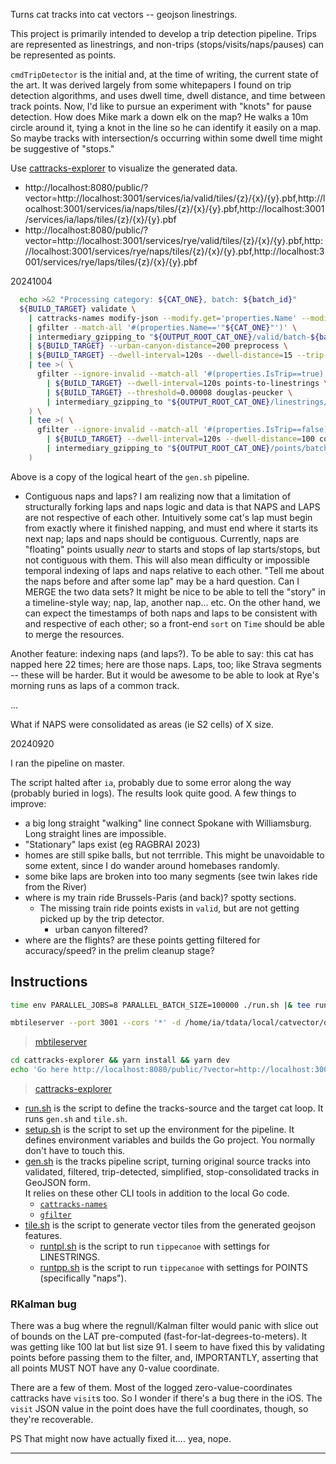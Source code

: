 Turns cat tracks into cat vectors -- geojson linestrings.

This project is primarily intended to develop a trip detection pipeline.
Trips are represented as linestrings, and non-trips (stops/visits/naps/pauses)
can be represented as points.

`cmdTripDetector` is the initial and, at the time of writing, the current state of the art.
It was derived largely from some whitepapers I found on trip detection algorithms, and
uses dwell time, dwell distance, and time between track points.
Now, I'd like to pursue an experiment with "knots" for pause detection.
How does Mike mark a down elk on the map? He walks a 10m circle around it, tying a knot in the line
so he can identify it easily on a map. So maybe tracks with intersection/s occurring within some dwell
time might be suggestive of "stops."

Use [cattracks-explorer](https://github.com/rotblauer/cattracks-explorer) to visualize the generated data.
- http://localhost:8080/public/?vector=http://localhost:3001/services/ia/valid/tiles/{z}/{x}/{y}.pbf,http://localhost:3001/services/ia/naps/tiles/{z}/{x}/{y}.pbf,http://localhost:3001/services/ia/laps/tiles/{z}/{x}/{y}.pbf
- http://localhost:8080/public/?vector=http://localhost:3001/services/rye/valid/tiles/{z}/{x}/{y}.pbf,http://localhost:3001/services/rye/naps/tiles/{z}/{x}/{y}.pbf,http://localhost:3001/services/rye/laps/tiles/{z}/{x}/{y}.pbf


20241004

```sh
  echo >&2 "Processing category: ${CAT_ONE}, batch: ${batch_id}"
  ${BUILD_TARGET} validate \
    | cattracks-names modify-json --modify.get='properties.Name' --modify.set='properties.Name' \
    | gfilter --match-all '#(properties.Name=='"${CAT_ONE}"')' \
    | intermediary_gzipping_to "${OUTPUT_ROOT_CAT_ONE}/valid/batch-${batch_id}.json.gz" \
    | ${BUILD_TARGET} --urban-canyon-distance=200 preprocess \
    | ${BUILD_TARGET} --dwell-interval=120s --dwell-distance=15 --trip-start-interval=30s --speed-threshold=0.5 trip-detector \
    | tee >( \
      gfilter --ignore-invalid --match-all '#(properties.IsTrip==true)' \
        | ${BUILD_TARGET} --dwell-interval=120s points-to-linestrings \
        | ${BUILD_TARGET} --threshold=0.00008 douglas-peucker \
        | intermediary_gzipping_to "${OUTPUT_ROOT_CAT_ONE}/linestrings/batch-${batch_id}.json.gz" \
    ) \
    | tee >( \
      gfilter --ignore-invalid --match-all '#(properties.IsTrip==false),#(properties.MotionStateReason!="reset")' \
        | ${BUILD_TARGET} --dwell-interval=120s --dwell-distance=100 consolidate-stops \
        | intermediary_gzipping_to "${OUTPUT_ROOT_CAT_ONE}/points/batch-${batch_id}.json.gz" \
    )
```

Above is a copy of the logical heart of the `gen.sh` pipeline.

- Contiguous naps and laps?
I am realizing now that a limitation of structurally forking laps and naps logic and data
is that NAPS and LAPS are not respective of each other. Intuitively some cat's lap must begin from exactly where it finished napping, and must end where it starts its next nap; laps and naps should be contiguous. Currently, naps are "floating" points usually _near_ to starts and stops of lap starts/stops, but not contiguous with them. This will also mean difficulty or impossible temporal indexing of laps and naps relative to each other. "Tell me about the naps before and after some lap" may be a hard question. Can I MERGE the two data sets? It might be nice to be able to tell the "story" in a timeline-style way; nap, lap, another nap... etc. On the other hand, we can expect the timestamps of both naps and laps to be consistent with and respective of each other; so a front-end `sort` on `Time` should be able to merge the resources. 

Another feature: indexing naps (and laps?). To be able to say: this cat has napped here 22 times; here are those naps.
Laps, too; like Strava segments -- these will be harder. But it would be awesome to be able to look at Rye's
morning runs as laps of a common track.   

...

What if NAPS were consolidated as areas (ie S2 cells) of X size.


20240920

I ran the pipeline on master.

The script halted after `ia`, probably due to some error along the way (probably buried in logs).
The results look quite good.
A few things to improve:
- a big long straight "walking" line connect Spokane with Williamsburg. Long straight lines are impossible.
- "Stationary" laps exist (eg RAGBRAI 2023)
- homes are still spike balls, but not terrrible. This might be unavoidable to some extent, since I do wander around homebases randomly.
- some bike laps are broken into too many segments (see twin lakes ride from the River)
- where is my train ride Brussels-Paris (and back)? spotty sections.
  - The missing train ride points exists in `valid`, but are not getting picked up by the trip detector.
    - urban canyon filtered?
- where are the flights? are these points getting filtered for accuracy/speed? in the prelim cleanup stage?

## Instructions

```sh
time env PARALLEL_JOBS=8 PARALLEL_BATCH_SIZE=100000 ./run.sh |& tee run.out
```

```sh
mbtileserver --port 3001 --cors '*' -d /home/ia/tdata/local/catvector/direct-master --verbose --enable-fs-watch
```
> [mbtileserver](https://github.com/rotblauer/mbtileserver)

```sh
cd cattracks-explorer && yarn install && yarn dev
echo 'Go here http://localhost:8080/public/?vector=http://localhost:3001/services/ia/laps/tiles/{z}/{x}/{y}.pbf,http://localhost:3001/services/ia/naps/tiles/{z}/{x}/{y}.pbf,http://localhost:3001/services/ia/valid/tiles/{z}/{x}/{y}.pbf'
```
> [cattracks-explorer](https://github.com/rotblauer/cattracks-explorer)


- [run.sh](run.sh) is the script to define the tracks-source and the target cat loop. It runs `gen.sh` and `tile.sh`. 
- [setup.sh](setup.sh) is the script to set up the environment for the pipeline. It defines environment variables and builds the Go project.
  You normally don't have to touch this.
- [gen.sh](gen.sh) is the tracks pipeline script, turning original source tracks into validated, filtered, trip-detected, simplified, stop-consolidated tracks in GeoJSON form.   
  It relies on these other CLI tools in addition to the local Go code. 
  - [`cattracks-names`](https://github.com/rotblauer/cattracks-names)
  - [`gfilter`](https://github.com/rotblauer/gfilter)
- [tile.sh](tile.sh) is the script to generate vector tiles from the generated geojson features.
  - [runtpl.sh](runtpl.sh) is the script to run `tippecanoe` with settings for LINESTRINGS.
  - [runtpp.sh](runtpp.sh) is the script to run `tippecanoe` with settings for POINTS (specifically "naps").


### RKalman bug
There was a bug where the regnull/Kalman filter would panic
with slice out of bounds on the LAT pre-computed (fast-for-lat-degrees-to-meters).
It was getting like 100 lat but list size 91. 
I seem to have fixed this by validating points before passing them to the filter,
and, IMPORTANTLY, asserting that all points MUST NOT have any 0-value coordinate.

There are a few of them. Most of the logged zero-value-coordinates cattracks
have `visit`s too. So I wonder if there's a bug there in the iOS. The `visit` JSON value in the point does have the full coordinates, though, so they're recoverable.

PS That might now have actually fixed it.... yea, nope.

---
